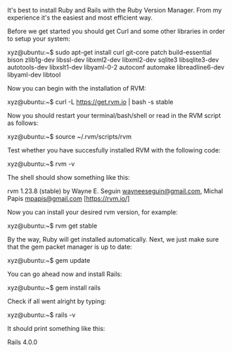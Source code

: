 It's best to install Ruby and Rails with the Ruby Version Manager.
From my experience it's the easiest and most efficient way. 

Before we get started you should get Curl and some other libraries 
in order to setup your system:

xyz@ubuntu:~$ sudo apt-get install curl git-core patch
   build-essential bison zlib1g-dev libssl-dev libxml2-dev
   libxml2-dev sqlite3 libsqlite3-dev autotools-dev
   libxslt1-dev libyaml-0-2 autoconf automake libreadline6-dev
   libyaml-dev libtool
   
   

Now you can begin with the installation of RVM:

xyz@ubuntu:~$ curl -L https://get.rvm.io | bash -s stable

Now you should restart your terminal/bash/shell or read in the RVM script
as follows:

xyz@ubuntu:~$ source ~/.rvm/scripts/rvm

Test whether you have succesfully installed RVM with the following code:

xyz@ubuntu:~$ rvm -v

The shell should show something like this: 

rvm 1.23.8 (stable) by Wayne E. Seguin <wayneeseguin@gmail.com>, 
Michal Papis <mpapis@gmail.com> [https://rvm.io/]

Now you can install your desired rvm version, for example:

xyz@ubuntu:~$ rvm get stable

By the way, Ruby will get installed automatically. Next, we just make sure
that the gem packet manager is up to date:

xyz@ubuntu:~$ gem update

You can go ahead now and install Rails: 

xyz@ubuntu:~$ gem install rails

Check if all went alright by typing: 

xyz@ubuntu:~$ rails -v

It should print something like this:

Rails 4.0.0

